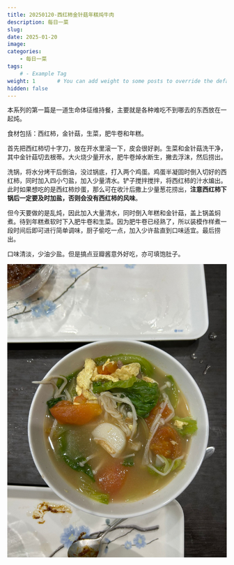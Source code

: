 ```yaml
---
title: 20250120-西红柿金针菇年糕炖牛肉
description: 每日一菜
slug: 
date: 2025-01-20
image: 
categories:
    - 每日一菜
tags:
    # - Example Tag
weight: 1       # You can add weight to some posts to override the default sorting (date descending)
hidden: false
---
```


本系列的第一篇是一道生命体征维持餐，主要就是各种难吃不到哪去的东西放在一起炖。

食材包括：西红柿，金针菇，生菜，肥牛卷和年糕。

首先把西红柿切十字刀，放在开水里滚一下，皮会很好剥。生菜和金针菇洗干净，其中金针菇切去根蒂。大火烧少量开水，肥牛卷焯水断生，撇去浮沫，然后捞出。

洗锅，将水分烤干后倒油，没过锅底，打入两个鸡蛋。鸡蛋半凝固时倒入切好的西红柿，同时加入四小勺盐，加入少量清水。铲子搅拌搅拌，将西红柿的汁水煸出。此时如果想吃的是西红柿炒蛋，那么可在收汁后撒上少量葱花捞出，**注意西红柿下锅后一定要及时加盐，否则会没有西红柿的风味**。

但今天要做的是乱炖，因此加入大量清水，同时倒入年糕和金针菇，盖上锅盖焖煮。待到年糕煮软时下入肥牛卷和生菜。因为肥牛卷已经熟了，所以装模作样煮一段时间后即可进行简单调味，厨子偷吃一点，加入少许盐直到口味适宜。最后捞出。

口味清淡，少油少盐。但是搞点豆瓣酱意外好吃，亦可填饱肚子。

![](./image.png)